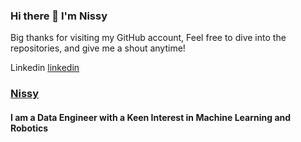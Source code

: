 ### Hi there 👋 I'm Nissy

Big thanks for visiting my GitHub account, Feel free to dive into the repositories, and give me a shout anytime!


Linkedin  [linkedin]

### [ Nissy ][website]

[website]: https://nissyabrahama.github.io/
[linkedin]: www.linkedin.com/in/nissy-abraham

#### I am a Data Engineer with a Keen Interest in Machine Learning and Robotics


<br />



<!--
**NissyAbrahamA/NissyAbrahamA** is a ✨ _special_ ✨ repository because its `README.md` (this file) appears on your GitHub profile.

Here are some ideas to get you started:

- 🔭 I’m currently working on ...
- 🌱 I’m currently learning ...
- 👯 I’m looking to collaborate on ...
- 🤔 I’m looking for help with ...
- 💬 Ask me about ...
- 📫 How to reach me: ...
- 😄 Pronouns: ...
- ⚡ Fun fact: ...
-->
